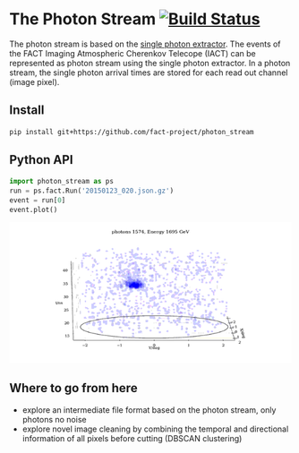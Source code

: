 # The Photon Stream [![Build Status](https://travis-ci.org/fact-project/corsika_wrapper.svg?branch=master)](https://travis-ci.org/fact-project/photon_stream)
The photon stream is based on the [single photon extractor](https://github.com/fact-project/single_photon_extractor). The events of the FACT Imaging Atmospheric Cherenkov Telecope (IACT) can be represented as photon stream using the single photon extractor.
In a photon stream, the single photon arrival times are stored for each read out channel (image pixel).

## Install
```bash
pip install git+https://github.com/fact-project/photon_stream
```

## Python API
```python
import photon_stream as ps
run = ps.fact.Run('20150123_020.json.gz')
event = run[0]
event.plot()
```
![img](example/example_event_small.gif)

## Where to go from here
- explore an intermediate file format based on the photon stream, only photons no noise
- explore novel image cleaning by combining the temporal and directional information of all pixels before cutting (DBSCAN clustering)
